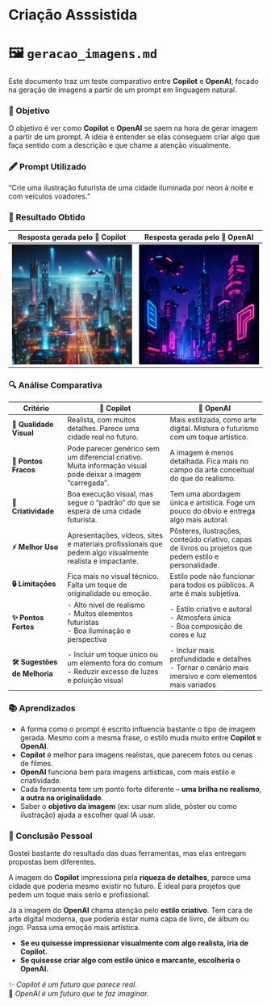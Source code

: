# Criação Asssistida

# 🖼️ `geracao_imagens.md`

Este documento traz um teste comparativo entre **Copilot** e **OpenAI**, focado na geração de imagens a partir de um prompt em linguagem natural.

### 📝 Objetivo

O objetivo é ver como **Copilot** e **OpenAI** se saem na hora de gerar imagem a partir de um prompt. A ideia é entender se elas conseguem criar algo que faça sentido com a descrição e que chame a atenção visualmente.

### 🖋️ Prompt Utilizado 
“Crie uma ilustração futurista de uma cidade iluminada por neon à noite e com veículos voadores.”

### 🎯 Resultado Obtido

| Resposta gerada pelo 🤖 Copilot                                           | Resposta gerada pelo 🚀 OpenAI                                            |
|------------------------------------------------------------------------|------------------------------------------------------------------------|
| ![Copilot](../images/criacao_assistida/geracao_imagens_copilot.png)    | ![OpenAI](../images/criacao_assistida/geracao_imagens_openai.png)      |


### 🔍 Análise Comparativa

| Critério                  | 🤖 **Copilot**                                                                                               | 🚀 **OpenAI**                                                                                                  |
| ------------------------- | ------------------------------------------------------------------------------------------------------------ | ----------------------------------------------------------------------------------------------------------- |
| **📜 Qualidade Visual**       | Realista, com muitos detalhes. Parece uma cidade real no futuro.                                             | Mais estilizada, como arte digital. Mistura o futurismo com um toque artístico.                             |
| **🚧 Pontos Fracos**          | Pode parecer genérico sem um diferencial criativo. Muita informação visual pode deixar a imagem “carregada”. | A imagem é menos detalhada. Fica mais no campo da arte conceitual do que do realismo.                       |
| **🎨 Criatividade**           | Boa execução visual, mas segue o “padrão” do que se espera de uma cidade futurista.                          | Tem uma abordagem única e artística. Foge um pouco do óbvio e entrega algo mais autoral.                    |
| **⚡ Melhor Uso**              | Apresentações, vídeos, sites e materiais profissionais que pedem algo visualmente realista e impactante.     | Pôsteres, ilustrações, conteúdo criativo, capas de livros ou projetos que pedem estilo e personalidade.     |
| **🔒 Limitações**             | Fica mais no visual técnico. Falta um toque de originalidade ou emoção.                                      | Estilo pode não funcionar para todos os públicos. A arte é mais subjetiva.                                  |
| **✨ Pontos Fortes**           | - Alto nível de realismo  <br> - Muitos elementos futuristas  <br> - Boa iluminação e perspectiva            | - Estilo criativo e autoral  <br> - Atmosfera única  <br> - Boa composição de cores e luz                   |
| **🛠️ Sugestões de Melhoria** | - Incluir um toque único ou um elemento fora do comum  <br> - Reduzir excesso de luzes e poluição visual     | - Incluir mais profundidade e detalhes  <br> - Tornar o cenário mais imersivo e com elementos mais variados |

### 📚 Aprendizados

- A forma como o prompt é escrito influencia bastante o tipo de imagem gerada. Mesmo com a mesma frase, o estilo muda muito entre **Copilot** e **OpenAI**.
- **Copilot** é melhor para imagens realistas, que parecem fotos ou cenas de filmes.
- **OpenAI** funciona bem para imagens artísticas, com mais estilo e criatividade.
- Cada ferramenta tem um ponto forte diferente – **uma brilha no realismo**, **a outra na originalidade**.
- Saber o **objetivo da imagem** (ex: usar num slide, pôster ou como ilustração) ajuda a escolher qual IA usar.

### 🧠 Conclusão Pessoal

Gostei bastante do resultado das duas ferramentas, mas elas entregam propostas bem diferentes.

A imagem do **Copilot** impressiona pela **riqueza de detalhes**, parece uma cidade que poderia mesmo existir no futuro. É ideal para projetos que pedem um toque mais sério e profissional.

Já a imagem do **OpenAI** chama atenção pelo **estilo criativo**. Tem cara de arte digital moderna, que poderia estar numa capa de livro, de álbum ou jogo. Passa uma emoção mais artística.

- **Se eu quisesse impressionar visualmente com algo realista, iria de Copilot.**  
- **Se quisesse criar algo com estilo único e marcante, escolheria o OpenAI.**

✨ *Copilot é um futuro que parece real.*  
🎨 *OpenAI é um futuro que te faz imaginar.*
